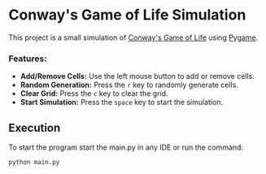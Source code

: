# Conway's Game of Life Simulation

This project is a small simulation of [Conway's Game of Life](https://en.wikipedia.org/wiki/Conway%27s_Game_of_Life) using [Pygame](https://www.pygame.org/docs/).

### Features:
- **Add/Remove Cells:** Use the left mouse button to add or remove cells.
- **Random Generation:** Press the `r` key to randomly generate cells.
- **Clear Grid:** Press the `c` key to clear the grid.
- **Start Simulation:** Press the `space` key to start the simulation.

## Execution

To start the program start the main.py in any IDE or run the command:

```sh
python main.py
```
